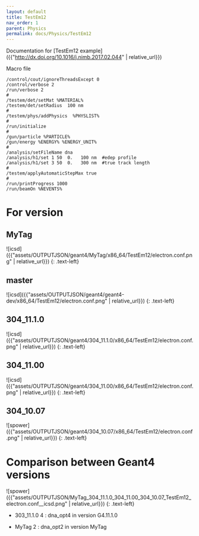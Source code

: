 ```yaml
---
layout: default
title: TestEm12
nav_order: 1
parent: Physics
permalink: docs/Physics/TestEm12
---
```

Documentation for [TestEm12 example]({{"http://dx.doi.org/10.1016/j.nimb.2017.02.044" | relative_url}}) 

Macro file
```
/control/cout/ignoreThreadsExcept 0
/control/verbose 2
/run/verbose 2
#
/testem/det/setMat %MATERIAL%
/testem/det/setRadius  100 nm
#
/testem/phys/addPhysics  %PHYSLIST%
#
/run/initialize
#
/gun/particle %PARTICLE%
/gun/energy %ENERGY% %ENERGY_UNIT%
#
/analysis/setFileName dna
/analysis/h1/set 1 50  0.   100 nm	#edep profile
/analysis/h1/set 3 50  0.   300 nm	#true track length
#
/testem/applyAutomaticStepMax true
#
/run/printProgress 1000
/run/beamOn %NEVENTS%
```
# For version

## MyTag

![icsd]({{"assets/OUTPUTJSON/geant4/MyTag/x86_64/TestEm12/electron.conf.png" | relative_url}})
{: .text-left}

## master

![icsd]({{"assets/OUTPUTJSON/geant4/geant4-dev/x86_64/TestEm12/electron.conf.png" | relative_url}})
{: .text-left}

## 304_11.1.0
![icsd]({{"assets/OUTPUTJSON/geant4/304_11.1.0/x86_64/TestEm12/electron.conf.png" | relative_url}})
{: .text-left}

## 304_11.00
![icsd]({{"assets/OUTPUTJSON/geant4/304_11.00/x86_64/TestEm12/electron.conf.png" | relative_url}})
{: .text-left}

## 304_10.07
![spower]({{"assets/OUTPUTJSON/geant4/304_10.07/x86_64/TestEm12/electron.conf.png" | relative_url}})
{: .text-left}

# Comparison between Geant4 versions

![spower]({{"assets/OUTPUTJSON/MyTag_304_11.1.0_304_11.00_304_10.07_TestEm12_electron.conf__icsd.png" | relative_url}})
{: .text-left}

- 303_11.1.0 4 : dna_opt4 in version G4.11.1.0

- MyTag 2 : dna_opt2 in version MyTag
